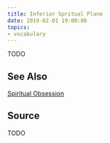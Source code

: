 ```yaml
---
title: Inferior Spritual Plane
date: 2019-02-01 19:00:00
topics:
- vocabulary
---
```


TODO

## See Also
[Spiritual Obsession](/spiritism/obsession)

## Source
TODO

